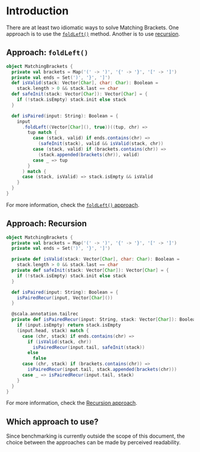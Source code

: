# Introduction

There are at least two idiomatic ways to solve Matching Brackets.
One approach is to use the [`foldLeft()`][foldleft] method.
Another is to use [recursion][recursion].

## Approach: `foldLeft()`

```scala
object MatchingBrackets {
  private val brackets = Map('(' -> ')', '{' -> '}', '[' -> ']')
  private val ends = Set(')', '}', ']')
  def isValid(stack: Vector[Char], char: Char): Boolean =
    stack.length > 0 && stack.last == char
  def safeInit(stack: Vector[Char]): Vector[Char] = {
    if (!stack.isEmpty) stack.init else stack
  }

  def isPaired(input: String): Boolean = {
    input
      .foldLeft((Vector[Char](), true))((tup, chr) =>
        tup match {
          case (stack, valid) if ends.contains(chr) =>
            (safeInit(stack), valid && isValid(stack, chr))
          case (stack, valid) if (brackets.contains(chr)) =>
            (stack.appended(brackets(chr)), valid)
          case _ => tup
        }
      ) match {
      case (stack, isValid) => stack.isEmpty && isValid
    }
  }
}
```

For more information, check the [`foldLeft()` approach][approach-foldleft].

## Approach: Recursion

```scala
object MatchingBrackets {
  private val brackets = Map('(' -> ')', '{' -> '}', '[' -> ']')
  private val ends = Set(')', '}', ']')

  private def isValid(stack: Vector[Char], char: Char): Boolean =
    stack.length > 0 && stack.last == char
  private def safeInit(stack: Vector[Char]): Vector[Char] = {
    if (!stack.isEmpty) stack.init else stack
  }

  def isPaired(input: String): Boolean = {
    isPairedRecur(input, Vector[Char]())
  }

  @scala.annotation.tailrec
  private def isPairedRecur(input: String, stack: Vector[Char]): Boolean = {
    if (input.isEmpty) return stack.isEmpty
    (input.head, stack) match {
      case (chr, stack) if ends.contains(chr) =>
        if (isValid(stack, chr))
          isPairedRecur(input.tail, safeInit(stack))
        else
          false
      case (chr, stack) if (brackets.contains(chr)) =>
        isPairedRecur(input.tail, stack.appended(brackets(chr)))
      case _ => isPairedRecur(input.tail, stack)
    }
  }
}
```

For more information, check the [Recursion approach][approach-recursion].

## Which approach to use?

Since benchmarking is currently outside the scope of this document,
the choice between the approaches can be made by perceived readability.

[foldleft]: https://www.scala-lang.org/api/2.12.7/scala/collection/immutable/StringOps.html#foldLeft[B](z:B)(op:(B,A)=%3EB):B
[recursion]: https://www.geeksforgeeks.org/recursion-in-scala/
[approach-foldleft]: https://exercism.org/tracks/scala/exercises/matching-brackets/approaches/foldleft
[approach-recursion]: https://exercism.org/tracks/scala/exercises/matching-brackets/approaches/recursion
